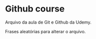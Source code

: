 # Github course

Arquivo da aula de Git e Github da Udemy.

Frases aleatórias para alterar o arquivo.
